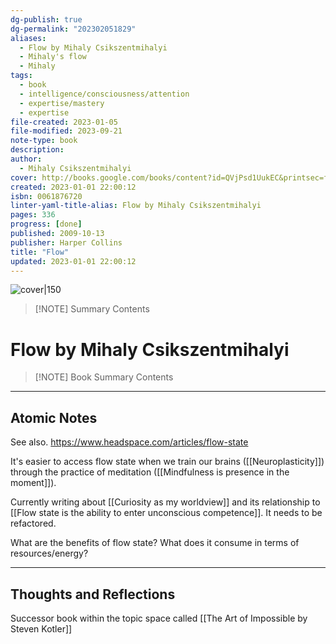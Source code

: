 ```yaml
---
dg-publish: true
dg-permalink: "202302051829"
aliases:
  - Flow by Mihaly Csikszentmihalyi
  - Mihaly's flow
  - Mihaly
tags:
  - book
  - intelligence/consciousness/attention
  - expertise/mastery
  - expertise
file-created: 2023-01-05
file-modified: 2023-09-21
note-type: book 
description: 
author:
  - Mihaly Csikszentmihalyi
cover: http://books.google.com/books/content?id=QVjPsd1UukEC&printsec=frontcover&img=1&zoom=1&edge=curl&source=gbs_api
created: 2023-01-01 22:00:12
isbn: 0061876720 
linter-yaml-title-alias: Flow by Mihaly Csikszentmihalyi
pages: 336
progress: [done]
published: 2009-10-13
publisher: Harper Collins
title: "Flow"
updated: 2023-01-01 22:00:12
---
```


![cover|150](http://books.google.com/books/content?id=QVjPsd1UukEC&printsec=frontcover&img=1&zoom=1&edge=curl&source=gbs_api)

> [!NOTE] Summary
> Contents

# Flow by Mihaly Csikszentmihalyi

> [!NOTE] Book Summary
> Contents

---

## Atomic Notes

See also. https://www.headspace.com/articles/flow-state

It's easier to access flow state when we train our brains ([[Neuroplasticity]]) through the practice of meditation ([[Mindfulness is presence in the moment]]).

Currently writing about [[Curiosity as my worldview]] and its relationship to [[Flow state is the ability to enter unconscious competence]]. It needs to be refactored.

What are the benefits of flow state? What does it consume in terms of resources/energy?

---

## Thoughts and Reflections

Successor book within the topic space called [[The Art of Impossible by Steven Kotler]]
